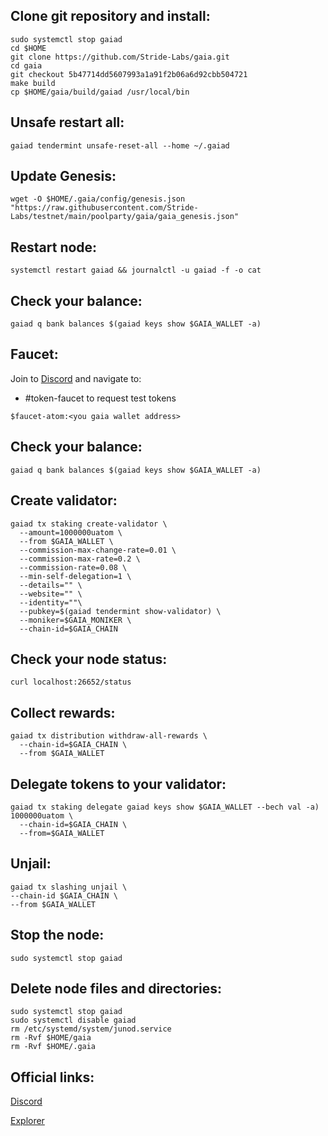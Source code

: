 ## Clone git repository and install:
```
sudo systemctl stop gaiad
cd $HOME
git clone https://github.com/Stride-Labs/gaia.git
cd gaia
git checkout 5b47714dd5607993a1a91f2b06a6d92cbb504721
make build
cp $HOME/gaia/build/gaiad /usr/local/bin
```
## Unsafe restart all:
```
gaiad tendermint unsafe-reset-all --home ~/.gaiad
```
## Update Genesis:
```
wget -O $HOME/.gaia/config/genesis.json "https://raw.githubusercontent.com/Stride-Labs/testnet/main/poolparty/gaia/gaia_genesis.json"
```
## Restart node:
```
systemctl restart gaiad && journalctl -u gaiad -f -o cat
```
## Check your balance:
```
gaiad q bank balances $(gaiad keys show $GAIA_WALLET -a)
```
## Faucet:
Join to [Discord](http://stride.zone/discord) and navigate to:

* #token-faucet to request test tokens
```
$faucet-atom:<you gaia wallet address>
```

## Check your balance:
```
gaiad q bank balances $(gaiad keys show $GAIA_WALLET -a)
```
## Create validator:
```
gaiad tx staking create-validator \
  --amount=1000000uatom \
  --from $GAIA_WALLET \
  --commission-max-change-rate=0.01 \
  --commission-max-rate=0.2 \
  --commission-rate=0.08 \
  --min-self-delegation=1 \
  --details="" \
  --website="" \
  --identity=""\
  --pubkey=$(gaiad tendermint show-validator) \
  --moniker=$GAIA_MONIKER \
  --chain-id=$GAIA_CHAIN
  ```
  ## Check your node status:
```
curl localhost:26652/status
```
## Collect rewards:
```
gaiad tx distribution withdraw-all-rewards \
  --chain-id=$GAIA_CHAIN \
  --from $GAIA_WALLET
```

## Delegate tokens to your validator:
```
gaiad tx staking delegate gaiad keys show $GAIA_WALLET --bech val -a) 1000000uatom \
  --chain-id=$GAIA_CHAIN \
  --from=$GAIA_WALLET
```
## Unjail:
```
gaiad tx slashing unjail \
--chain-id $GAIA_CHAIN \ 
--from $GAIA_WALLET
```
## Stop the node:
```
sudo systemctl stop gaiad
```
## Delete node files and directories:
```
sudo systemctl stop gaiad
sudo systemctl disable gaiad
rm /etc/systemd/system/junod.service
rm -Rvf $HOME/gaia
rm -Rvf $HOME/.gaia
```
  ## Official links:

[Discord](http://stride.zone/discord)

[Explorer](https://poolparty.stride.zone/GAIA/staking)
